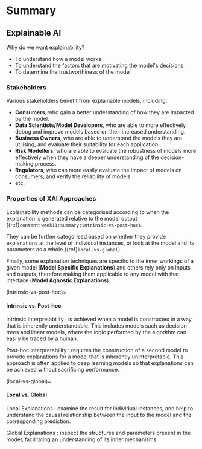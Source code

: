 # Summary

## Explainable AI

Why do we want explainability?
- To understand how a model works
- To understand the factors that are motivating the model's decisions
- To determine the trustworthiness of the model

### Stakeholders 

Various stakeholders benefit from explainable models, including:
- **Consumers**, who gain a better understanding of how they are impacted by the model.
- **Data Scientists/Model Developers**, who are able to more effectively debug and improve models based on their increased understanding.
- **Business Owners**, who are able to understand the models they are utilising, and evaluate their suitability for each application.
- **Risk Modellers**, who are able to evaluate the robustness of models more effectively when they have a deeper understanding of the decision-making process.
- **Regulators**, who can more easily evaluate the impact of models on consumers, and verify the reliability of models.
- etc.

### Properties of XAI Approaches

Explainability methods can be categorised according to when the explanation is generated relative to the model output ({ref}`content:week11:summary:intrinsic-vs-post-hoc`). 

They can be further categorised based on whether they provide explanations at the level of individual instances, or look at the model and its parameters as a whole ({ref}`local-vs-global`).

Finally, some explanation techniques are specific to the inner workings of a given model (**Model Specific Explanations**) and others rely only on inputs and outputs, therefore making them applicable to any model with that interface (**Model Agnostic Explanations**).

(intrinsic-vs-post-hoc)=
#### Intrinsic vs. Post-hoc

Intrinsic Interpretability 
: is achieved when a model is constructed in a way that is inherently understandable. This includes models such as decision trees and linear models, where the logic performed by the algorithm can easily be traced by a human.

Post-hoc Interpretability
: requires the construction of a second model to provide explanations for a model that is inherently uninterpretable. This approach is often applied to deep learning models so that explanations can be achieved without sacrificing performance.

(local-vs-global)=
#### Local vs. Global

Local Explanations 
: examine the result for individual instances, and help to understand the causal relationship between the input to the model and the corresponding prediction.

Global Explanations 
: inspect the structures and parameters present in the model, facilitating an understanding of its inner mechanisms.